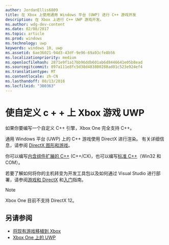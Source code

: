 ```yaml
---
author: JordanEllis6809
title: 在 Xbox 上使用通用 Windows 平台 (UWP) 进行 C++ 游戏开发
description: 在 Xbox 上进行 C++ UWP 游戏开发。
ms.author: wdg-dev-content
ms.date: 02/08/2017
ms.topic: article
ms.prod: windows
ms.technology: uwp
keywords: windows 10, uwp
ms.assetid: 6ae36021-94d3-43df-9e96-69a93cfe8b56
ms.localizationpriority: medium
ms.openlocfilehash: 2871e9f1a17bb96ddb601ab6d8446641e05b8ead
ms.sourcegitcommit: 897a111e8fc5d38d483800288ad01c523e924ef4
ms.translationtype: MT
ms.contentlocale: zh-CN
ms.lasthandoff: 08/13/2018
ms.locfileid: "300363"
---
```

# <a name="bring-custom-c-games-to-uwp-on-xbox"></a>使自定义 c + + 上 Xbox 游戏 UWP

如果你要编写一个自定义 C++ 引擎，Xbox One 完全支持 C++。 

通用 Windows 平台 (UWP) 上的 C++ 游戏使用 DirectX 进行渲染。 有关详细信息，请参阅 [DirectX 图形和游戏](https://msdn.microsoft.com/library/windows/desktop/ee663274(v=vs.85).aspx)。

你可以编写[内含组件扩展的 C++](https://msdn.microsoft.com/library/windows/apps/hh699871.aspx) (C++/CX)，也可以编写[标准 C++](https://msdn.microsoft.com/library/windows/apps/mt592904.aspx)（Win32 和 COM）。

若要了解如何将你的主机转变为开发工具包以及如何通过 Visual Studio 进行部署，请参阅[游戏和 DirectX](../gaming/index.md) 和[入门](getting-started.md)指南。

> [!NOTE]
> Xbox One 目前不支持 DirectX 12。


## <a name="see-also"></a>另请参阅
- [将现有游戏移植到 Xbox](development-lanes-landing.md)
- [Xbox One 上的 UWP](index.md)

